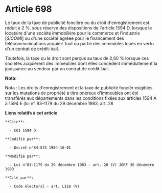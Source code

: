 # Article 698

Le taux de la taxe de publicité foncière ou du droit d'enregistrement est réduit à 2 %, sous réserve des dispositions de
l'article 1594 D, lorsque le locataire d'une société immobilière pour le commerce et l'industrie [*SICOMI*] ou d'une société
agréée pour le financement des télécommunications acquiert tout ou partie des immeubles loués en vertu d'un contrat de
crédit-bail.

Toutefois, la taxe ou le droit sont perçus au taux de 0,60 % lorsque ces sociétés acquièrent des immeubles dont elles
concèdent immédiatement la jouissance au vendeur par un contrat de crédit-bail.

**Nota:**

Nota : Les droits d'enregistrement et la taxe de publicité foncièr exigibles sur les mutations de propriété à titre onéreux
d'immeubles ont été transférés aux départements dans les conditions fixées aux articles 1594 A à 1594 E (loi n° 83-1179 du 29
décembre 1983, art. 28

**Liens relatifs à cet article**

	**Cite**:

	  - CGI 1594 D

	**Codifié par**:

	  - Décret n°84-875 1984-10-01

	**Modifié par**:

	  - Loi n°83-1179 du 29 décembre 1983 - art. 28 (V) JORF 30 décembre 1983

	**Cité par**:

	  - Code électoral - art. L118 (V)
